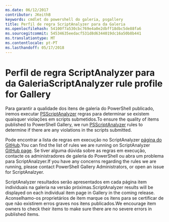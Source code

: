 ```yaml
---
ms.date: 06/12/2017
contributor: JKeithB
keywords: cmdlet do powershell do galeria, psgallery
title: Perfil de regra ScriptAnalyzer para da Galeria
ms.openlocfilehash: 54100f7a530cbc769e4a0e2dbff18dbc5de88fa6
ms.sourcegitcommit: 54534635eedacf531d8d6344019dc16a50b8b441
ms.translationtype: MT
ms.contentlocale: pt-PT
ms.lasthandoff: 05/17/2018
---
```

# <a name="scriptanalyzer-rule-profile-for-gallery"></a><span data-ttu-id="8595d-103">Perfil de regra ScriptAnalyzer para da Galeria</span><span class="sxs-lookup"><span data-stu-id="8595d-103">ScriptAnalyzer rule profile for Gallery</span></span>

<span data-ttu-id="8595d-104">Para garantir a qualidade dos itens de galeria do PowerShell publicado, iremos executar [PSScriptAnalyzer](https://github.com/PowerShell/PSScriptAnalyzer) regras para determinar se existem quaisquer violações em scripts submetidos.</span><span class="sxs-lookup"><span data-stu-id="8595d-104">To ensure the quality of items published to PowerShell Gallery, we run [PSScriptAnalyzer](https://github.com/PowerShell/PSScriptAnalyzer) rules to determine if there are any violations in the scripts submitted.</span></span>

<span data-ttu-id="8595d-105">Pode encontrar a lista de regras em execução no ScriptAnalyzer [página do GitHub](https://github.com/PowerShell/PSScriptAnalyzer/blob/development/Engine/Settings/PSGallery.psd1).</span><span class="sxs-lookup"><span data-stu-id="8595d-105">You can find the list of rules we are running on ScriptAnalyzer [GitHub page](https://github.com/PowerShell/PSScriptAnalyzer/blob/development/Engine/Settings/PSGallery.psd1).</span></span>
<span data-ttu-id="8595d-106">Se tiver alguma dúvida sobre as regras em execução, contacte os administradores de galeria do PowerShell ou abra um problema para ScriptAnalzyer.</span><span class="sxs-lookup"><span data-stu-id="8595d-106">If you have any concerns regarding the rules we are running, please contact PowerShell Gallery Administrators, or open an issue for ScriptAnalzyer.</span></span>

<span data-ttu-id="8595d-107">ScriptAnalyzer resultados serão apresentados em cada página item individuais na galeria na versão próximas.</span><span class="sxs-lookup"><span data-stu-id="8595d-107">ScriptAnalyzer results will be displayed on each individual item page in Gallery in the coming release.</span></span> <span data-ttu-id="8595d-108">Aconselhamo-os proprietários de item marque os itens para se certificar de que não existirem erros graves nos itens publicados.</span><span class="sxs-lookup"><span data-stu-id="8595d-108">We encourage item owners to check their items to make sure there are no severe errors in published items.</span></span>

